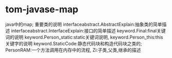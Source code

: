 # tom-javase-map
java中的map;
	重要类的说明
	interfaceabstract.AbstractExplain:抽象类的简单描述
	interfaceabstract.InterfaceExplain:接口的简单描述
	keyword.Final:final关键词的说明
	keyword.Person_static:static关键词说明,
	keyword.Person_this:this关键字的说明
	keyword.StaticCode:静态代码块和构造代码块之类的;
	PersonRAM:一个方法调用在内存中的流程,
	Zi:子类,父类,继承的描述
	
	